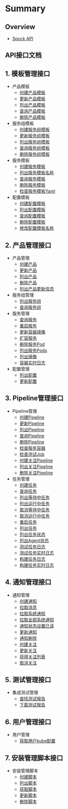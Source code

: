 # Summary

## Overview

* [Spock API](README.md)

## API接口文档

## 1. 模板管理接口

* 产品模板
  * [创建产品模板](APIs/template/product/create_product_tmpl.md)
  * [更新产品模板](APIs/template/product/update_product_tmpl.md)
  * [列出产品模板](APIs/template/product/list_product_tmpl.md)
  * [查询产品模板](APIs/template/product/get_product_tmpl.md)
  * [删除产品模板](APIs/template/product/delete_product_tmpl.md)
* 服务组模板
  * [创建服务组模板](APIs/template/group/create_group_tmpl.md)
  * [更新服务组模板](APIs/template/group/update_group_tmpl.md)
  * [列出服务组模板](APIs/template/group/list_group_tmpl.md)
  * [查询服务组模板](APIs/template/group/get_group_tmpl.md)
  * [删除服务组模板](APIs/template/group/delete_group_tmpl.md)
* 服务模板
  * [创建服务模板](APIs/template/service/create_service_tmpl.md)
  * [列出服务模板名称](APIs/template/service/list_service_tmpl.md)
  * [查询服务模板](APIs/template/service/get_service_tmpl.md)
  * [删除服务模板](APIs/template/service/delete_service_tmpl.md)
  * [检查服务模板Yaml](APIs/template/service/validate_service_yaml.md)
* 配置模板
  * [创建配置模板](APIs/template/config/create_config_tmpl.md)
  * [列出配置模板](APIs/template/config/list_config_tmpl.md)
  * [查询配置模板](APIs/template/config/get_config_tmpl.md)
  * [删除配置模板](APIs/template/config/delete_config_tmpl.md)
  * [修改配置模板名称](APIs/template/config/update_config_tmpl_name.md)

## 2. 产品管理接口

* 产品管理
  * [创建产品](APIs/product/product/create_product.md)
  * [更新产品](APIs/product/product/update_product.md)
  * [列出产品](APIs/product/product/list_product.md)
  * [删除产品](APIs/product/product/delete_product.md)
  * [列出产品更新信息](APIs/product/product/list_product_revision.md)
* 服务组管理
  * [列出服务组](APIs/product/group/list_group.md)
  * [查询服务组](APIs/product/group/get_group.md)
* 服务管理
  * [查询服务](APIs/product/service/get_service.md)
  * [重启服务](APIs/product/service/restart_service.md)
  * [更新容器镜像](APIs/product/service/update_container_image.md)
  * [扩容服务](APIs/product/service/scale_service.md)
  * [删除服务Pod](APIs/product/service/delete_pod.md)
  * [列出服务Pods](APIs/product/service/list_service_pods.md)
  * [列出镜像](APIs/product/service/list_image.md)
  * [容器实时日志](APIs/product/service/container_log_ws.md)
* 配置管理
  * [列出配置](APIs/product/configmap/list_configmaps.md)
  * [更新配置](APIs/product/configmap/update_configmap.md)

## 3. Pipeline管理接口

* Pipeline管理
  * [创建Pipeline](APIs/pipeline/pipeline/create_pipeline.md)
  * [更新Pipeline](APIs/pipeline/pipeline/update_pipeline.md)
  * [列出Pipeline](APIs/pipeline/pipeline/list_pipelines.md)
  * [查询Pipeline](APIs/pipeline/pipeline/get_pipeline.md)
  * [删除Pipeline](APIs/pipeline/pipeline/delete_pipeline.md)
  * [检查服务容器](APIs/pipeline/get_service_container.md)
  * [检查测试Job](APIs/pipeline/validate_test_job.md)
  * [创建关注Pipeline](APIs/pipeline/pipeline/create_favorite_pipeline.md)
  * [列出关注Pipeline](APIs/pipeline/pipeline/list_favorite_pipeline.md)
  * [删除关注Pipeline](APIs/pipeline/pipeline/delete_favorite_pipeline.md)
* 任务管理
  * [创建任务](APIs/pipeline/task/create_task.md)
  * [查询任务](APIs/pipeline/task/get_task.md)
  * [列出等待中任务](APIs/pipeline/task/list_pending_task.md)
  * [列出运行中任务](APIs/pipeline/task/list_running_task.md)
  * [取消等待中任务](APIs/pipeline/task/cancel_pending_task.md)
  * [取消运行中任务](APIs/pipeline/task/cancel_running_task.md)
  * [重启任务](APIs/pipeline/task/restart_task.md)
  * [列出任务](APIs/pipeline/task/list_task.md)
  * [列出任务状态](APIs/pipeline/task/list_task_status.md)
  * [列出Agent状态](APIs/pipeline/task/list_agent_status.md)
  * [测试任务日志](APIs/pipeline/task/test_job_logs.md)
  * [测试任务实时日志](APIs/pipeline/task/test_job_logs_ws.md)
  * [构建任务日志](APIs/pipeline/task/build_job_logs.md)
  * [构建任务实时日志](APIs/pipeline/task/build_job_logs_ws.md)

## 4. 通知管理接口

* 通知管理
  * [创建通知](APIs/notification/create_notify.md)
  * [拉取消息](APIs/notification/pull_notify.md)
  * [拉取系统通知](APIs/notification/pull_announcement.md)
  * [拉取全部系统通知](APIs/notification/pull_all_announcement.md)
  * [通知状态设置已读](APIs/notification/read_notify.md)
  * [更新通知](APIs/notification/update_notify.md)
  * [通知删除](APIs/notification/notify_deletebyid.md)
  * [创建关注](APIs/notification/create_subscribe.md)
  * [更新关注](APIs/notification/update_subscribe.md)
  * [获得关注列表](APIs/notification/list_subscribe.md)
  * [取消关注](APIs/notification/delete_subscribe.md)

## 5. 测试管理接口

* 集成测试管理
  * [查找测试报告](APIs/itreport/find_itreport.md)
  * [下载测试报告](APIs/itreport/download_itreport.md)

## 6. 用户管理接口

* 用户管理
  * [获取用户kube配置](APIs/user/get_user_kubeconfig.md)

## 7. 安装管理脚本接口

* 安装管理脚本
  * [创建脚本](APIs/installscript/create_install.md)
  * [列出脚本](APIs/installscript/list_install.md)
  * [获取脚本](APIs/installscript/get_install.md)
  * [更新脚本](APIs/installscript/update_install.md)
  * [删除脚本](APIs/installscript/delete_install.md)

